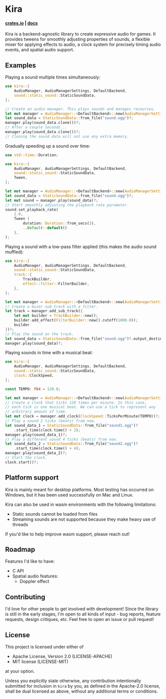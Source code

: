 # Kira

#### [crates.io](https://crates.io/crates/kira) | [docs](https://docs.rs/kira/)

Kira is a backend-agnostic library to create expressive audio for games. It
provides tweens for smoothly adjusting properties of sounds, a flexible mixer
for applying effects to audio, a clock system for precisely timing audio events,
and spatial audio support.

## Examples

Playing a sound multiple times simultaneously:

```rust
use kira::{
	AudioManager, AudioManagerSettings, DefaultBackend,
	sound::static_sound::StaticSoundData,
};

// Create an audio manager. This plays sounds and manages resources.
let mut manager = AudioManager::<DefaultBackend>::new(AudioManagerSettings::default())?;
let sound_data = StaticSoundData::from_file("sound.ogg")?;
manager.play(sound_data.clone())?;
// After a couple seconds...
manager.play(sound_data.clone())?;
// Cloning the sound data will not use any extra memory.
```

Gradually speeding up a sound over time:

```rust
use std::time::Duration;

use kira::{
	AudioManager, AudioManagerSettings, DefaultBackend,
	sound::static_sound::StaticSoundData,
	Tween,
};

let mut manager = AudioManager::<DefaultBackend>::new(AudioManagerSettings::default())?;
let sound_data = StaticSoundData::from_file("sound.ogg")?;
let mut sound = manager.play(sound_data)?;
// Start smoothly adjusting the playback rate parameter.
sound.set_playback_rate(
	2.0,
	Tween {
		duration: Duration::from_secs(3),
		..Default::default()
	},
);
```

Playing a sound with a low-pass filter applied (this makes the audio sound
muffled):

```rust
use kira::{
	AudioManager, AudioManagerSettings, DefaultBackend,
	sound::static_sound::StaticSoundData,
	track::{
		TrackBuilder,
		effect::filter::FilterBuilder,
	},
};

let mut manager = AudioManager::<DefaultBackend>::new(AudioManagerSettings::default())?;
// Create a mixer sub-track with a filter.
let track = manager.add_sub_track({
	let mut builder = TrackBuilder::new();
	builder.add_effect(FilterBuilder::new().cutoff(1000.0));
	builder
})?;
// Play the sound on the track.
let sound_data = StaticSoundData::from_file("sound.ogg")?.output_destination(&track);
manager.play(sound_data)?;
```

Playing sounds in time with a musical beat:

```rust
use kira::{
	AudioManager, AudioManagerSettings, DefaultBackend,
	sound::static_sound::StaticSoundData,
	clock::ClockSpeed,
};

const TEMPO: f64 = 120.0;

let mut manager = AudioManager::<DefaultBackend>::new(AudioManagerSettings::default())?;
// Create a clock that ticks 120 times per minute. In this case,
// each tick is one musical beat. We can use a tick to represent any
// arbitrary amount of time.
let mut clock = manager.add_clock(ClockSpeed::TicksPerMinute(TEMPO))?;
// Play a sound 2 ticks (beats) from now.
let sound_data_1 = StaticSoundData::from_file("sound1.ogg")?
	.start_time(clock.time() + 2);
manager.play(sound_data_1)?;
// Play a different sound 4 ticks (beats) from now.
let sound_data_2 = StaticSoundData::from_file("sound2.ogg")?
	.start_time(clock.time() + 4);
manager.play(sound_data_2)?;
// Start the clock.
clock.start()?;
```

## Platform support

Kira is mainly meant for desktop platforms. Most testing has occurred on
Windows, but it has been used successfully on Mac and Linux.

Kira can also be used in wasm environments with the following limitations:

- Static sounds cannot be loaded from files
- Streaming sounds are not supported because they make heavy use of threads

If you'd like to help improve wasm support, please reach out!

## Roadmap

Features I'd like to have:

- C API
- Spatial audio features:
  - Doppler effect

## Contributing

I'd love for other people to get involved with development! Since the library is
still in the early stages, I'm open to all kinds of input - bug reports, feature
requests, design critiques, etc. Feel free to open an issue or pull request!

## License

This project is licensed under either of

- Apache License, Version 2.0 (LICENSE-APACHE)
- MIT license (LICENSE-MIT)

at your option.

Unless you explicitly state otherwise, any contribution intentionally submitted
for inclusion in `kira` by you, as defined in the Apache-2.0 license, shall be
dual licensed as above, without any additional terms or conditions.
